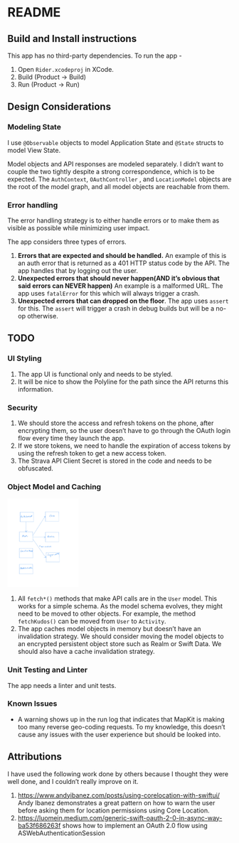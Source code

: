 # README
## Build and Install instructions
This app has no third-party dependencies. To run the app -
1. Open `Rider.xcodeproj` in  XCode.
2. Build (Product -> Build)
3. Run (Product -> Run)

## Design Considerations
### Modeling State
I use `@Observable` objects to model Application State and `@State` structs to model View State. 

Model objects and API responses are modeled separately. I didn’t want to couple the two tightly despite a strong correspondence, which is to be expected. The `AuthContext`, `OAuthController` , and `LocationModel` objects are the root of the model graph, and all model objects are reachable from them. 

### Error handling
The error handling strategy is to either handle errors or to make them as visible as possible while minimizing user impact.  

The app considers three types of errors. 
1. **Errors that are expected and should be handled.** An example of this is an auth error that is returned as a 401 HTTP status code by the API. The app handles that by logging out the user.
2. **Unexpected errors that should never happen(AND it’s obvious that said errors can NEVER happen)** An example is a malformed URL. The app uses `fatalError` for this which will always trigger a crash.
2. **Unexpected errors that can dropped on the floor**. The app uses `assert` for this. The `assert` will trigger a crash in debug builds but will be a no-op otherwise. 
## TODO
### UI Styling
1. The app UI is functional only and needs to be styled. 
2. It will be nice to show the Polyline for the path since the API returns this information.

### Security
1. We should store the access and refresh tokens on the phone, after encrypting them, so the user doesn’t have to go through the OAuth login flow every time they launch the app.
2. If we store tokens, we need to handle the expiration of access tokens by using the refresh token to get a new access token.
3. The Strava API Client Secret is stored in the code and needs to be obfuscated. 
### Object Model and Caching
<img src="./Rider.jpg" height="200">

1. All `fetch*()` methods that make API calls are in the `User` model. This works for a simple schema. As the model schema evolves, they might need to be moved to other objects. For example, the method `fetchKudos()` can be moved from `User` to `Activity`. 
1. The app caches model objects in memory but doesn’t have an invalidation strategy. We should consider moving the model objects to an encrypted persistent object store such as Realm or Swift Data. We should also have a cache invalidation strategy.

### Unit Testing and Linter
The app needs a linter and unit tests.   

### Known Issues

- A warning shows up in the run log that indicates that MapKit is making too many reverse geo-coding requests. To my knowledge, this doesn’t cause any issues with the user experience but should be looked into. 

## Attributions
I have used the following work done by others because I thought they were well done, and I couldn’t really improve on it. 

1. https://www.andyibanez.com/posts/using-corelocation-with-swiftui/ Andy Ibanez demonstrates a great pattern on how to warn the user before asking them for location permissions using Core Location.
2. https://luomein.medium.com/generic-swift-oauth-2-0-in-async-way-ba53f686263f shows how to implement an OAuth 2.0 flow using ASWebAuthenticationSession


